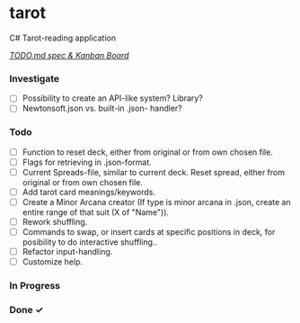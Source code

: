 # tarot

C# Tarot-reading application

<em>[TODO.md spec & Kanban Board](https://bit.ly/3fCwKfM)</em>

### Investigate

- [ ] Possibility to create an API-like system? Library?
- [ ] Newtonsoft.json vs. built-in .json- handler?

### Todo

- [ ] Function to reset deck, either from original or from own chosen file.
- [ ] Flags for retrieving in .json-format.
- [ ] Current Spreads-file, similar to current deck. Reset spread, either from original or from own chosen file.
- [ ] Add tarot card meanings/keywords.
- [ ] Create a Minor Arcana creator (If type is minor arcana in .json, create an entire range of that suit (X of "Name")).
- [ ] Rework shuffling.
- [ ] Commands to swap, or insert cards at specific positions in deck, for posibility to do interactive shuffling..
- [ ] Refactor input-handling.
- [ ] Customize help.

### In Progress


### Done ✓


